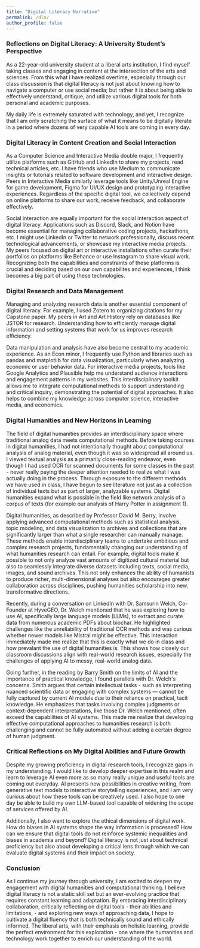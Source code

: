 ```yaml
---
title: "Digital Literacy Narrative"
permalink: /dln/
author_profile: false
---
```


### Reflections on Digital Literacy: A University Student’s Perspective

As a 22-year-old university student at a liberal arts institution, I find myself taking classes and engaging in content at the intersection of the arts and sciences. From this what I have realized overtime, especially through our class discussion is that digital literacy is not just about knowing how to navigate a computer or use social media; but rather it is about being able to effectively understand, critique, and utilize various digital tools for both personal and academic purposes.

My daily life is extremely saturated with technology, and yet, I recognize that I am only scratching the surface of what it means to be digitally literate in a period where dozens of very capable AI tools are coming in every day.

### Digital Literacy in Content Creation and Social Interaction

As a Computer Science and Interactive Media double major, I frequently utilize platforms such as GitHub and LinkedIn to share my projects, read technical articles, etc. I have friends who use Medium to communicate insights or tutorials related to software development and interactive design. Peers in Interactive Media similarly leverage tools like Unity/Unreal Engine for game development, Figma for UI/UX design and prototyping interactive experiences. Regardless of the specific digital tool, we collectively depend on online platforms to share our work, receive feedback, and collaborate effectively.

Social interaction are equally important for the social interaction aspect of digital literacy. Applications such as Discord, Slack, and Notion have become essential for managing collaborative coding projects, hackathons, etc. I might use LinkedIn or Twitter to network professionally, discuss recent technological advancements, or showcase my interactive media projects. My peers focused on digital art or interactive installations often curate their portfolios on platforms like Behance or use Instagram to share visual work. Recognizing both the capabilities and constraints of these platforms is crucial and deciding based on our own capabilites and experiences, I think becomes a big part of using these technologies.

### Digital Research and Data Management

Managing and analyzing research data is another essential component of digital literacy. For example, I used Zotero to organizing citations for my Capstone paper. My peers in Art and Art History rely on databases like JSTOR for research. Understanding how to efficiently manage digital information and setting systems that work for us improves research efficiency.

Data manipulation and analysis have also become central to my academic experience. As an Econ minor, I frequently use Python and libraries such as pandas and matplotlib for data visualization, particularly when analyzing economic or user behavior data. For interactive media projects, tools like Google Analytics and Plausible help me understand audience interactions and engagement patterns in my websites. This interdisciplinary toolkit allows me to integrate computational methods to support understanding and critical inquiry, demonstrating the potential of digital approaches. It also helps to combine my knowledge across computer science, interactive media, and economics.

### Digital Humanities and New Horizons in Learning

The field of digital humanities provides an interdisciplinary space where traditional analog data meets computational methods. Before taking courses in digital humanities, I had not intentionally thought about computational analysis of analog material, even though it was so widespread all around us. I viewed textual analysis as a primarily close-reading endeavor, even though I had used OCR for scanned documents for some classes in the past - never really paying the deeper attention needed to realize what I was actually doing in the process. Through exposure to the different methods we have used in class, I have begun to see literature not just as a collection of individual texts but as part of larger, analyzable systems. Digital humanities expand what is possible in the field like network analysis of a corpus of texts (for example our analysis of Harry Potter in assignment 1).

Digital humanities, as described by Professor David M. Berry, involve applying advanced computational methods such as statistical analysis, topic modeling, and data visualization to archives and collections that are significantly larger than what a single researcher can manually manage. These methods enable interdisciplinary teams to undertake ambitious and complex research projects, fundamentally changing our understanding of what humanities research can entail. For example, digital tools make it possible to not only analyze vast amounts of digitized cultural material but also to seamlessly integrate diverse datasets including texts, social media, images, and sound archives. This not only enhances the ability of humanists to produce richer, multi-dimensional analyses but also encourages greater collaboration across disciplines, pushing humanities scholarship into new, transformative directions.

Recently, during a conversation on LinkedIn with Dr. Samsurin Welch, Co-Founder at HyveGEO, Dr. Welch mentioned that he was exploring how to use AI, specifically large language models (LLMs), to extract and curate data from numerous academic PDFs about biochar. He highlighted challenges like the unreliability of traditional OCR methods and was curious whether newer models like Mistral might be effective. This interaction immediately made me realize that this is exactly what we do in class and how prevalant the use of digital humanities is. This shows how closely our classroom discussions align with real-world research issues, especially the challenges of applying AI to messy, real-world analog data.

Going further, in the reading by Barry Smith on the limits of AI and the importance of practical knowledge, I found parallels with Dr. Welch's concerns. Smith argues that certain intellectual tasks - such as interpreting nuanced scientific data or engaging with complex systems — cannot be fully captured by current AI models due to their reliance on practical, tacit knowledge. He emphasizes that tasks involving complex judgments or context-dependent interpretations, like those Dr. Welch mentioned, often exceed the capabilities of AI systems. This made me realize that developing effective computational approaches to humanities research is both challenging and cannot be fully automated without adding a certain degree of human judgment.

### Critical Reflections on My Digital Abilities and Future Growth

Despite my growing proficiency in digital research tools, I recognize gaps in my understanding. I would like to develop deeper expertise in this realm and learn to leverage AI even more as so many really unique and useful tools are coming out everyday. AI presents new possibilities in creative writing, from generative text models to interactive storytelling experiences, and I am very curious about how these tools can be creatively used. I also hope to one day be able to build my own LLM-based tool capable of widening the scope of services offered by AI.

Additionally, I also want to explore the ethical dimensions of digital work. How do biases in AI systems shape the way information is processed? How can we ensure that digital tools do not reinforce systemic inequalities and biases in academia and beyond? Digital literacy is not just about technical proficiency but also about developing a critical lens through which we can evaluate digital systems and their impact on society.

### Conclusion

As I continue my journey through university, I am excited to deepen my engagement with digital humanities and computational thinking. I believe digital literacy is not a static skill set but an ever-evolving practice that requires constant learning and adaptation. By embracing interdisciplinary collaboration, critically reflecting on digital tools - their abilities and limitations, - and exploring new ways of approaching data, I hope to cultivate a digital fluency that is both technically sound and ethically informed. The liberal arts, with their emphasis on holistic learning, provide the perfect environment for this exploration - one where the humanities and technology work together to enrich our understanding of the world.
